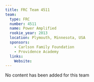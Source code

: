 ```yaml
---
title: FRC Team 4511
team:
  type: FRC
  number: 4511
  name: Power Amplified
  rookie_year: 2013
  location: Plymouth, Minnesota, USA
  sponsors:
    - Carlson Family Foundation
    - Providence Academy
  links:
    Website: 
---
```

No content has been added for this team